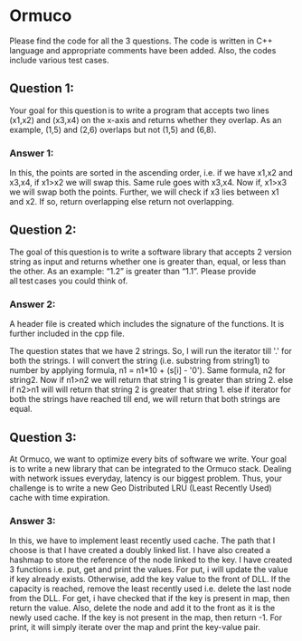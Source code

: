 # Ormuco
Please find the code for all the 3 questions. The code is written in C++ language and appropriate comments have been added. Also, the codes include various test cases.

## Question 1:
Your goal for this question is to write a program that accepts two lines (x1,x2) and (x3,x4) on the x-axis and returns whether they overlap. As an example, (1,5) and (2,6) overlaps but not (1,5) and (6,8). 
### Answer 1:
In this, the points are sorted in the ascending order, i.e. if we have x1,x2 and x3,x4, if x1>x2 we will swap this. Same rule goes with x3,x4.
Now if, x1>x3 we will swap both the points. 
Further, we will check if x3 lies between x1 and x2. If so, return overlapping else return not overlapping.

## Question 2:
The goal of this question is to write a software library that accepts 2 version string as input and returns whether one is greater than, equal, or less than the other. As an example: “1.2” is greater than “1.1”. Please provide all test cases you could think of. 
### Answer 2:
A header file is created which includes the signature of the functions. It is further included in the cpp file.

The question states that we have 2 strings. So, I will run the iterator till '.' for both the strings. I will convert the string (i.e. substring from string1) to number by applying formula, n1 = n1*10 + (s[i] - '0'). Same formula, n2 for string2. 
Now if n1>n2 we will return that string 1 is greater than string 2.
else if n2>n1 will will return that string 2 is greater that string 1.
else if iterator for both the strings have reached till end, we will return that both strings are equal.

## Question 3:
At Ormuco, we want to optimize every bits of software we write. Your goal is to write a new library that can be integrated to the Ormuco stack. Dealing with network issues everyday, latency is our biggest problem. Thus, your challenge is to write a new Geo Distributed LRU (Least Recently Used) cache with time expiration.
### Answer 3:
In this, we have to implement least recently used cache. The path that I choose is that I have created a doubly linked list. I have also created a hashmap to store the reference of the node linked to the key. 
I have created 3 functions i.e. put, get and print the values.
For put, i will update the value if key already exists. Otherwise, add the key value to the front of DLL. If the capacity is reached, remove the least recently used i.e. delete the last node from the DLL.
For get, i have checked that if the key is present in map, then return the value. Also, delete the node and add it to the front as it is the newly used cache. If the key is not present in the map, then return -1.
For print, it will simply iterate over the map and print the key-value pair.
